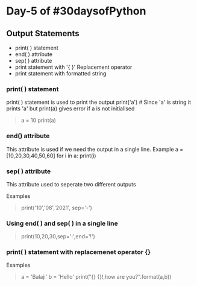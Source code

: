 # Day-5 of #30daysofPython

## Output Statements

- print( ) statement
- end( ) attribute
- sep( ) attribute
- print statement with '{ }' Replacement operator
- print statement with formatted string

### print( ) statement

print( ) statement is used to print the output
print('a') # Since 'a' is string it prints 'a' but print(a) gives error if a is not initialised
 > a = 10 print(a)

### end() attribute
This attribute is used if we need the output in a single line.
Example
a =[10,20,30,40,50,60]
for i in a:
    print(i)

### sep( ) attribute

This attribute used to seperate two different outputs

Examples
> print('10','08','2021', sep='-')

### Using end( ) and sep( ) in a single line

> print(10,20,30,sep=':',end='!')

### print( ) statement with replacemenet operator {}

Examples
> a = 'Balaji'
 b = 'Hello'
 print("{} {}!,how are you?".format(a,b))